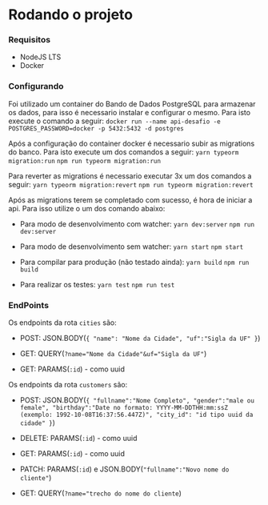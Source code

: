 # Rodando o projeto

### Requisitos

- NodeJS LTS
- Docker

### Configurando

Foi utilizado um container do Bando de Dados PostgreSQL para armazenar os dados, para isso é necessario instalar e configurar o mesmo.
Para isto execute o comando a seguir:
`docker run --name api-desafio -e POSTGRES_PASSWORD=docker -p 5432:5432 -d postgres`

Após a configuração do container docker é necessario subir as migrations do banco.
Para isto execute um dos comandos a seguir:
`yarn typeorm migration:run`
`npm run typeorm migration:run`

Para reverter as migrations é necessario executar 3x um dos comandos a seguir:
`yarn typeorm migration:revert`
`npm run typeorm migration:revert`

Após as migrations terem se completado com sucesso, é hora de iniciar a api. Para isso utilize o um dos comando abaixo:

- Para modo de desenvolvimento com watcher:
  `yarn dev:server`
  `npm run dev:server`

- Para modo de desenvolvimento sem watcher:
  `yarn start`
  `npm start`

- Para compilar para produção (não testado ainda):
  `yarn build`
  `npm run build`

- Para realizar os testes:
  `yarn test`
  `npm run test`

### EndPoints

Os endpoints da rota `cities` são:

- POST: JSON.BODY(`{ "name": "Nome da Cidade", "uf":"Sigla da UF" }`)

- GET: QUERY(`?name="Nome da Cidade"&uf="Sigla da UF"`)

- GET: PARAMS(`:id`) - como uuid

Os endpoints da rota `customers` são:

- POST: JSON.BODY(`{ "fullname":"Nome Completo", "gender":"male ou female", "birthday":"Date no formato: YYYY-MM-DDTHH:mm:ssZ (exemplo: 1992-10-08T16:37:56.447Z)", "city_id": "id tipo uuid da cidade" }`)

- DELETE: PARAMS(`:id`) - como uuid
- GET: PARAMS(`:id`) - como uuid
- PATCH: PARAMS(`:id`) e JSON.BODY(`"fullname":"Novo nome do cliente"`)
- GET: QUERY(`?name="trecho do nome do cliente`)

